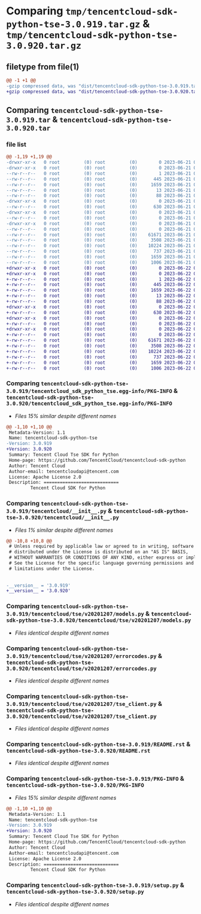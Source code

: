 # Comparing `tmp/tencentcloud-sdk-python-tse-3.0.919.tar.gz` & `tmp/tencentcloud-sdk-python-tse-3.0.920.tar.gz`

## filetype from file(1)

```diff
@@ -1 +1 @@
-gzip compressed data, was "dist/tencentcloud-sdk-python-tse-3.0.919.tar", last modified: Wed Jun 21 00:39:56 2023, max compression
+gzip compressed data, was "dist/tencentcloud-sdk-python-tse-3.0.920.tar", last modified: Thu Jun 22 00:38:38 2023, max compression
```

## Comparing `tencentcloud-sdk-python-tse-3.0.919.tar` & `tencentcloud-sdk-python-tse-3.0.920.tar`

### file list

```diff
@@ -1,19 +1,19 @@
-drwxr-xr-x   0 root         (0) root         (0)        0 2023-06-21 00:39:56.000000 tencentcloud-sdk-python-tse-3.0.919/
-drwxr-xr-x   0 root         (0) root         (0)        0 2023-06-21 00:39:56.000000 tencentcloud-sdk-python-tse-3.0.919/tencentcloud_sdk_python_tse.egg-info/
--rw-r--r--   0 root         (0) root         (0)        1 2023-06-21 00:39:56.000000 tencentcloud-sdk-python-tse-3.0.919/tencentcloud_sdk_python_tse.egg-info/dependency_links.txt
--rw-r--r--   0 root         (0) root         (0)      445 2023-06-21 00:39:56.000000 tencentcloud-sdk-python-tse-3.0.919/tencentcloud_sdk_python_tse.egg-info/SOURCES.txt
--rw-r--r--   0 root         (0) root         (0)     1659 2023-06-21 00:39:56.000000 tencentcloud-sdk-python-tse-3.0.919/tencentcloud_sdk_python_tse.egg-info/PKG-INFO
--rw-r--r--   0 root         (0) root         (0)       13 2023-06-21 00:39:56.000000 tencentcloud-sdk-python-tse-3.0.919/tencentcloud_sdk_python_tse.egg-info/top_level.txt
--rw-r--r--   0 root         (0) root         (0)       88 2023-06-21 00:39:56.000000 tencentcloud-sdk-python-tse-3.0.919/setup.cfg
-drwxr-xr-x   0 root         (0) root         (0)        0 2023-06-21 00:39:56.000000 tencentcloud-sdk-python-tse-3.0.919/tencentcloud/
--rw-r--r--   0 root         (0) root         (0)      630 2023-06-21 00:39:55.000000 tencentcloud-sdk-python-tse-3.0.919/tencentcloud/__init__.py
-drwxr-xr-x   0 root         (0) root         (0)        0 2023-06-21 00:39:56.000000 tencentcloud-sdk-python-tse-3.0.919/tencentcloud/tse/
--rw-r--r--   0 root         (0) root         (0)        0 2023-06-21 00:39:55.000000 tencentcloud-sdk-python-tse-3.0.919/tencentcloud/tse/__init__.py
-drwxr-xr-x   0 root         (0) root         (0)        0 2023-06-21 00:39:56.000000 tencentcloud-sdk-python-tse-3.0.919/tencentcloud/tse/v20201207/
--rw-r--r--   0 root         (0) root         (0)        0 2023-06-21 00:39:55.000000 tencentcloud-sdk-python-tse-3.0.919/tencentcloud/tse/v20201207/__init__.py
--rw-r--r--   0 root         (0) root         (0)    61671 2023-06-21 00:39:55.000000 tencentcloud-sdk-python-tse-3.0.919/tencentcloud/tse/v20201207/models.py
--rw-r--r--   0 root         (0) root         (0)     3508 2023-06-21 00:39:55.000000 tencentcloud-sdk-python-tse-3.0.919/tencentcloud/tse/v20201207/errorcodes.py
--rw-r--r--   0 root         (0) root         (0)    10224 2023-06-21 00:39:55.000000 tencentcloud-sdk-python-tse-3.0.919/tencentcloud/tse/v20201207/tse_client.py
--rw-r--r--   0 root         (0) root         (0)      737 2023-06-21 00:39:55.000000 tencentcloud-sdk-python-tse-3.0.919/README.rst
--rw-r--r--   0 root         (0) root         (0)     1659 2023-06-21 00:39:56.000000 tencentcloud-sdk-python-tse-3.0.919/PKG-INFO
--rw-r--r--   0 root         (0) root         (0)     1006 2023-06-21 00:39:55.000000 tencentcloud-sdk-python-tse-3.0.919/setup.py
+drwxr-xr-x   0 root         (0) root         (0)        0 2023-06-22 00:38:38.000000 tencentcloud-sdk-python-tse-3.0.920/
+drwxr-xr-x   0 root         (0) root         (0)        0 2023-06-22 00:38:38.000000 tencentcloud-sdk-python-tse-3.0.920/tencentcloud_sdk_python_tse.egg-info/
+-rw-r--r--   0 root         (0) root         (0)        1 2023-06-22 00:38:38.000000 tencentcloud-sdk-python-tse-3.0.920/tencentcloud_sdk_python_tse.egg-info/dependency_links.txt
+-rw-r--r--   0 root         (0) root         (0)      445 2023-06-22 00:38:38.000000 tencentcloud-sdk-python-tse-3.0.920/tencentcloud_sdk_python_tse.egg-info/SOURCES.txt
+-rw-r--r--   0 root         (0) root         (0)     1659 2023-06-22 00:38:38.000000 tencentcloud-sdk-python-tse-3.0.920/tencentcloud_sdk_python_tse.egg-info/PKG-INFO
+-rw-r--r--   0 root         (0) root         (0)       13 2023-06-22 00:38:38.000000 tencentcloud-sdk-python-tse-3.0.920/tencentcloud_sdk_python_tse.egg-info/top_level.txt
+-rw-r--r--   0 root         (0) root         (0)       88 2023-06-22 00:38:38.000000 tencentcloud-sdk-python-tse-3.0.920/setup.cfg
+drwxr-xr-x   0 root         (0) root         (0)        0 2023-06-22 00:38:38.000000 tencentcloud-sdk-python-tse-3.0.920/tencentcloud/
+-rw-r--r--   0 root         (0) root         (0)      630 2023-06-22 00:38:38.000000 tencentcloud-sdk-python-tse-3.0.920/tencentcloud/__init__.py
+drwxr-xr-x   0 root         (0) root         (0)        0 2023-06-22 00:38:38.000000 tencentcloud-sdk-python-tse-3.0.920/tencentcloud/tse/
+-rw-r--r--   0 root         (0) root         (0)        0 2023-06-22 00:38:38.000000 tencentcloud-sdk-python-tse-3.0.920/tencentcloud/tse/__init__.py
+drwxr-xr-x   0 root         (0) root         (0)        0 2023-06-22 00:38:38.000000 tencentcloud-sdk-python-tse-3.0.920/tencentcloud/tse/v20201207/
+-rw-r--r--   0 root         (0) root         (0)        0 2023-06-22 00:38:38.000000 tencentcloud-sdk-python-tse-3.0.920/tencentcloud/tse/v20201207/__init__.py
+-rw-r--r--   0 root         (0) root         (0)    61671 2023-06-22 00:38:38.000000 tencentcloud-sdk-python-tse-3.0.920/tencentcloud/tse/v20201207/models.py
+-rw-r--r--   0 root         (0) root         (0)     3508 2023-06-22 00:38:38.000000 tencentcloud-sdk-python-tse-3.0.920/tencentcloud/tse/v20201207/errorcodes.py
+-rw-r--r--   0 root         (0) root         (0)    10224 2023-06-22 00:38:38.000000 tencentcloud-sdk-python-tse-3.0.920/tencentcloud/tse/v20201207/tse_client.py
+-rw-r--r--   0 root         (0) root         (0)      737 2023-06-22 00:38:38.000000 tencentcloud-sdk-python-tse-3.0.920/README.rst
+-rw-r--r--   0 root         (0) root         (0)     1659 2023-06-22 00:38:38.000000 tencentcloud-sdk-python-tse-3.0.920/PKG-INFO
+-rw-r--r--   0 root         (0) root         (0)     1006 2023-06-22 00:38:38.000000 tencentcloud-sdk-python-tse-3.0.920/setup.py
```

### Comparing `tencentcloud-sdk-python-tse-3.0.919/tencentcloud_sdk_python_tse.egg-info/PKG-INFO` & `tencentcloud-sdk-python-tse-3.0.920/tencentcloud_sdk_python_tse.egg-info/PKG-INFO`

 * *Files 15% similar despite different names*

```diff
@@ -1,10 +1,10 @@
 Metadata-Version: 1.1
 Name: tencentcloud-sdk-python-tse
-Version: 3.0.919
+Version: 3.0.920
 Summary: Tencent Cloud Tse SDK for Python
 Home-page: https://github.com/TencentCloud/tencentcloud-sdk-python
 Author: Tencent Cloud
 Author-email: tencentcloudapi@tencent.com
 License: Apache License 2.0
 Description: ============================
         Tencent Cloud SDK for Python
```

### Comparing `tencentcloud-sdk-python-tse-3.0.919/tencentcloud/__init__.py` & `tencentcloud-sdk-python-tse-3.0.920/tencentcloud/__init__.py`

 * *Files 1% similar despite different names*

```diff
@@ -10,8 +10,8 @@
 # Unless required by applicable law or agreed to in writing, software
 # distributed under the License is distributed on an "AS IS" BASIS,
 # WITHOUT WARRANTIES OR CONDITIONS OF ANY KIND, either express or implied.
 # See the License for the specific language governing permissions and
 # limitations under the License.
 
 
-__version__ = '3.0.919'
+__version__ = '3.0.920'
```

### Comparing `tencentcloud-sdk-python-tse-3.0.919/tencentcloud/tse/v20201207/models.py` & `tencentcloud-sdk-python-tse-3.0.920/tencentcloud/tse/v20201207/models.py`

 * *Files identical despite different names*

### Comparing `tencentcloud-sdk-python-tse-3.0.919/tencentcloud/tse/v20201207/errorcodes.py` & `tencentcloud-sdk-python-tse-3.0.920/tencentcloud/tse/v20201207/errorcodes.py`

 * *Files identical despite different names*

### Comparing `tencentcloud-sdk-python-tse-3.0.919/tencentcloud/tse/v20201207/tse_client.py` & `tencentcloud-sdk-python-tse-3.0.920/tencentcloud/tse/v20201207/tse_client.py`

 * *Files identical despite different names*

### Comparing `tencentcloud-sdk-python-tse-3.0.919/README.rst` & `tencentcloud-sdk-python-tse-3.0.920/README.rst`

 * *Files identical despite different names*

### Comparing `tencentcloud-sdk-python-tse-3.0.919/PKG-INFO` & `tencentcloud-sdk-python-tse-3.0.920/PKG-INFO`

 * *Files 15% similar despite different names*

```diff
@@ -1,10 +1,10 @@
 Metadata-Version: 1.1
 Name: tencentcloud-sdk-python-tse
-Version: 3.0.919
+Version: 3.0.920
 Summary: Tencent Cloud Tse SDK for Python
 Home-page: https://github.com/TencentCloud/tencentcloud-sdk-python
 Author: Tencent Cloud
 Author-email: tencentcloudapi@tencent.com
 License: Apache License 2.0
 Description: ============================
         Tencent Cloud SDK for Python
```

### Comparing `tencentcloud-sdk-python-tse-3.0.919/setup.py` & `tencentcloud-sdk-python-tse-3.0.920/setup.py`

 * *Files identical despite different names*


